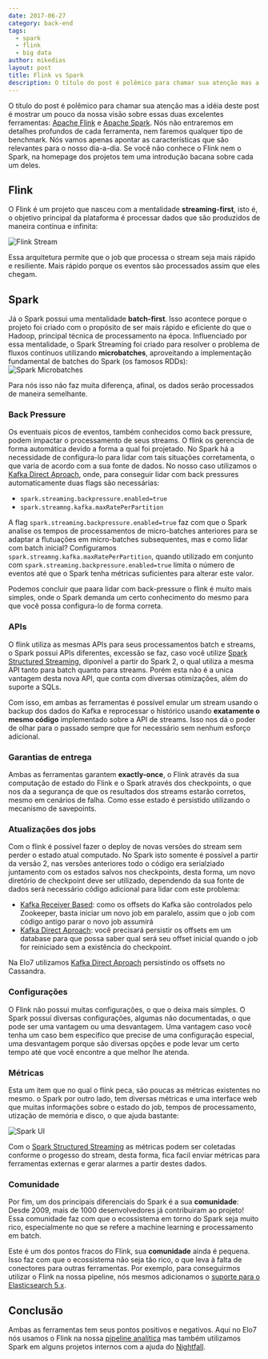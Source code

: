 ```yaml
---
date: 2017-06-27
category: back-end
tags:
  - spark
  - flink
  - big data
author: mikedias
layout: post
title: Flink vs Spark
description: O título do post é polêmico para chamar sua atenção mas a idéia deste post é mostrar um pouco da nossa visão sobre essas duas excelentes ferramentas: Apache Flink e Apache Spark.
---
```


O título do post é polêmico para chamar sua atenção mas a idéia deste post é mostrar um pouco da nossa visão sobre essas duas excelentes ferramentas: [Apache Flink](http://flink.apache.org/) e [Apache Spark](http://spark.apache.org/). Nós não entraremos em detalhes profundos de cada ferramenta, nem faremos qualquer tipo de benchmark. Nós vamos apenas apontar as características que são relevantes para o nosso dia-a-dia.
Se você não conhece o Flink nem o Spark, na homepage dos projetos tem uma introdução bacana sobre cada um deles.

## Flink

O Flink é um projeto que nasceu com a mentalidade **streaming-first**, isto é,
o objetivo principal da plataforma é processar dados que são produzidos de maneira contínua e infinita:

![Flink Stream](../images/flink-spark-1.png)

Essa arquitetura permite que o job que processa o stream seja mais rápido e resiliente. Mais rápido porque os eventos são processados assim que eles chegam.

## Spark

Já o Spark possui uma mentalidade **batch-first**. Isso acontece porque o projeto foi criado com o propósito de ser mais rápido e eficiente do que o Hadoop, principal técnica de processamento na época. Influenciado por essa mentalidade, o Spark Streaming foi criado para resolver o problema de fluxos contínuos utilizando **microbatches**, aproveitando a implementação fundamental de batches do Spark (os famosos RDDs):
![Spark Microbatches](../images/flink-spark-2.png)

Para nós isso não faz muita diferença, afinal, os dados serão processados de maneira semelhante.

### Back Pressure

Os eventuais picos de eventos, também conhecidos como back pressure, podem impactar o processamento de seus streams. O flink os gerencia de forma automática devido a forma a qual foi projetado. No Spark há a necessidade de configura-lo para lidar com tais situações corretamenta, o que varia de acordo com a sua fonte de dados.
No nosso caso utilizamos o [Kafka Direct Aproach](https://spark.apache.org/docs/latest/streaming-kafka-0-8-integration.html#approach-2-direct-approach-no-receivers), onde, para conseguir lidar com back pressures automaticamente duas flags são necessárias:
* ``spark.streaming.backpressure.enabled=true``
* ``spark.streamng.kafka.maxRatePerPartition``

A flag ``spark.streaming.backpressure.enabled=true`` faz com que o Spark analise os tempos de processamentos de micro-batches anteriores para se adaptar a flutuações em micro-batches subsequentes, mas e como lidar com batch inicial? Configuramos ``spark.streamng.kafka.maxRatePerPartition``, quando utilizado em conjunto com ``spark.streaming.backpressure.enabled=true`` limita o número de eventos até que o Spark tenha métricas suficientes para alterar este valor.

Podemos concluir que paara lidar com back-pressure o flink é muito mais simples, onde o Spark demanda um certo conhecimento do mesmo para que você possa configura-lo de forma correta.

### APIs

O flink utiliza as mesmas APIs para seus processamentos batch e streams, o Spark possui APIs diferentes, excessão se faz, caso você utilize [Spark Structured Streaming](https://spark.apache.org/docs/latest/structured-streaming-programming-guide.html), diponível a partir do Spark 2, o qual utiliza a mesma API tanto para batch quanto para streams. Porém esta não é a unica vantagem desta nova API, que conta com diversas otimizações, além do suporte a SQLs.

Com isso, em ambas as ferramentas é possível emular um stream usando o backup dos dados do Kafka e reprocessar o histórico usando **exatamente o mesmo código** implementado sobre a API de streams. Isso nos dá o poder de olhar para o passado sempre que for necessário sem nenhum esforço adicional.

### Garantias de entrega

Ambas as ferramentas garantem **exactly-once**, o Flink através da sua computação de estado do Flink e o Spark através dos checkpoints, o que nos da a segurança de que os resultados dos streams estarão corretos, mesmo em cenários de falha. Como esse estado é persistido utilizando o mecanismo de savepoints.

### Atualizações dos jobs

Com o flink é possível fazer o deploy de novas versões do stream sem perder o estado atual computado. No Spark isto somente é possível a partir da versão 2, nas versões anteriores todo o código era serialziado juntamento com os estados salvos nos checkpoints, desta forma, um novo diretório de checkpoint deve ser utilizado, dependendo da sua fonte de dados será necessário código adicional para lidar com este problema:

* [Kafka Receiver Based](https://spark.apache.org/docs/latest/streaming-kafka-0-8-integration.html#approach-1-receiver-based-approach): como os offsets do Kafka são controlados pelo Zookeeper, basta iniciar um novo job em paralelo, assim que o job com código antigo parar o novo job assumirá
* [Kafka Direct Aproach](https://spark.apache.org/docs/latest/streaming-kafka-0-8-integration.html#approach-2-direct-approach-no-receivers): você precisará persistir os offsets em um database para que possa saber qual será seu offset inicial quando o job for reiniciado sem a existência do checkpoint.

Na Elo7 utilizamos [Kafka Direct Aproach](https://spark.apache.org/docs/latest/streaming-kafka-0-8-integration.html#approach-2-direct-approach-no-receivers) persistindo os offsets no Cassandra.

### Configurações

O Flink não possui muitas configurações, o que o deixa mais simples. O Spark possuí diversas configurações, algumas não documentadas, o que pode ser uma vantagem ou uma desvantagem. Uma vantagem caso você tenha um caso bem especifíco que precise de uma configuração especial, uma desvantagem porque são diversas opções e pode levar um certo tempo até que você encontre a que melhor lhe atenda.

### Métricas

Esta um item que no qual o flink peca, são poucas as métricas existentes no mesmo. o Spark por outro lado, tem diversas métricas e uma interface web que muitas informações sobre o estado do job, tempos de processamento, utização de memória e disco, o que ajuda bastante:

![Spark UI](../images/flink-spark-3.png)

Com o [Spark Structured Streaming](https://spark.apache.org/docs/latest/structured-streaming-programming-guide.html#monitoring-streaming-queries) as métricas podem ser coletadas conforme o progesso do stream, desta forma, fica facil enviar métricas para ferramentas externas e gerar alarmes a partir destes dados.

### Comunidade

Por fim, um dos principais diferenciais do Spark é a sua **comunidade**: Desde 2009, mais de 1000 desenvolvedores já contribuiram ao projeto! Essa comunidade faz com que o ecossistema em torno do Spark seja muito rico, especialmente no que se refere a machine learning e processamento em batch.

Este é um dos pontos fracos do Flink, sua **comunidade** ainda é pequena. Isso faz com que o ecossistema não seja tão rico, o que leva à falta de conectores para outras ferramentas. Por exemplo, para conseguirmos utilizar o Flink na nossa pipeline, nós mesmos adicionamos o [suporte para o Elasticsearch 5.x](https://github.com/apache/flink/pull/2767).

## Conclusão

Ambas as ferramentas tem seus pontos positivos e negativos. Aqui no Elo7 nós usamos o Flink na nossa [pipeline analítica](/elo7-analytics-elytics/) mas também utilizamos Spark em alguns projetos internos com a ajuda do [Nightfall](/nightfall/).
